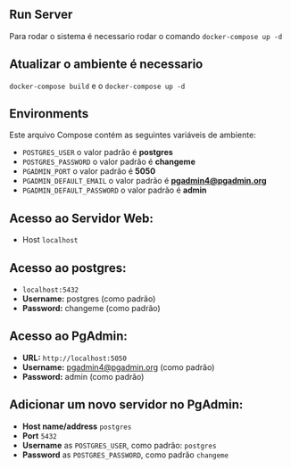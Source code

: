 ## Run Server
Para rodar o sistema é necessario rodar o comando `docker-compose up -d`

## Atualizar o ambiente é necessario
`docker-compose build` e o `docker-compose up -d`

## Environments
Este arquivo Compose contém as seguintes variáveis de ambiente:

* `POSTGRES_USER` o valor padrão é **postgres**
* `POSTGRES_PASSWORD` o valor padrão é **changeme**
* `PGADMIN_PORT` o valor padrão é **5050**
* `PGADMIN_DEFAULT_EMAIL` o valor padrão é **pgadmin4@pgadmin.org**
* `PGADMIN_DEFAULT_PASSWORD` o valor padrão é **admin**

## Acesso ao Servidor Web: 
* Host `localhost`

## Acesso ao postgres: 
* `localhost:5432`
* **Username:** postgres (como padrão)
* **Password:** changeme (como padrão)

## Acesso ao PgAdmin: 
* **URL:** `http://localhost:5050`
* **Username:** pgadmin4@pgadmin.org (como padrão)
* **Password:** admin (como padrão)

## Adicionar um novo servidor no PgAdmin:
* **Host name/address** `postgres`
* **Port** `5432`
* **Username** as `POSTGRES_USER`, como padrão: `postgres`
* **Password** as `POSTGRES_PASSWORD`, como padrão `changeme`
